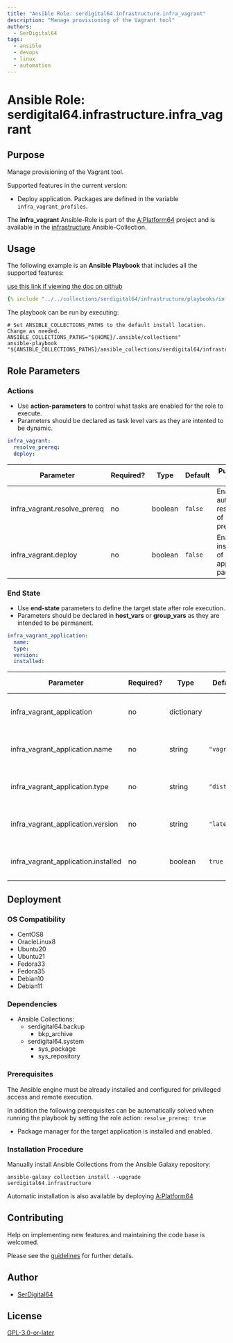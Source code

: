 ```yaml
---
title: "Ansible Role: serdigital64.infrastructure.infra_vagrant"
description: "Manage provisioning of the Vagrant tool"
authors:
  - SerDigital64
tags:
  - ansible
  - devops
  - linux
  - automation
---
```


# Ansible Role: serdigital64.infrastructure.infra_vagrant

## Purpose

Manage provisioning of the Vagrant tool.

Supported features in the current version:

- Deploy application. Packages are defined in the variable `infra_vagrant_profiles`.

The **infra_vagrant** Ansible-Role is part of the [A:Platform64](https://github.com/serdigital64/aplatform64) project and is available in the [infrastructure](https://aplatform64.readthedocs.io/en/latest/collections/infrastructure) Ansible-Collection.

## Usage

The following example is an **Ansible Playbook** that includes all the supported features:

[use this link if viewing the doc on github](https://github.com/aplatform64/infrastructure/blob/main/playbooks/infra_vagrant.yml)

```yaml
{% include "../../collections/serdigital64/infrastructure/playbooks/infra_vagrant.yml" %}
```

The playbook can be run by executing:

```shell
# Set ANSIBLE_COLLECTIONS_PATHS to the default install location. Change as needed.
ANSIBLE_COLLECTIONS_PATHS="${HOME}/.ansible/collections"
ansible-playbook "${ANSIBLE_COLLECTIONS_PATHS}/ansible_collections/serdigital64/infrastructure/playbooks/infra_vagrant.yml"
```

## Role Parameters

### Actions

- Use **action-parameters** to control what tasks are enabled for the role to execute.
- Parameters should be declared as task level vars as they are intented to be dynamic.

```yaml
infra_vagrant:
  resolve_prereq:
  deploy:
```

| Parameter                    | Required? | Type    | Default | Purpose / Value                             |
| ---------------------------- | --------- | ------- | ------- | ------------------------------------------- |
| infra_vagrant.resolve_prereq | no        | boolean | `false` | Enable automatic resolution of prequisites  |
| infra_vagrant.deploy         | no        | boolean | `false` | Enable installation of application packages |

### End State

- Use **end-state** parameters to define the target state after role execution.
- Parameters should be declared in **host_vars** or **group_vars** as they are intended to be permanent.

```yaml
infra_vagrant_application:
  name:
  type:
  version:
  installed:
```

| Parameter                           | Required? | Type       | Default     | Purpose / Value                    |
| ----------------------------------- | --------- | ---------- | ----------- | ---------------------------------- |
| infra_vagrant_application           | no        | dictionary |             | Set application package end state  |
| infra_vagrant_application.name      | no        | string     | `"vagrant"` | Select application package name    |
| infra_vagrant_application.type      | no        | string     | `"distro"`  | Select application package type    |
| infra_vagrant_application.version   | no        | string     | `"latest"`  | Select application package version |
| infra_vagrant_application.installed | no        | boolean    | `true`      | Set application package end state  |

## Deployment

### OS Compatibility

- CentOS8
- OracleLinux8
- Ubuntu20
- Ubuntu21
- Fedora33
- Fedora35
- Debian10
- Debian11

### Dependencies

- Ansible Collections:
  - serdigital64.backup
    - bkp_archive
  - serdigital64.system
    - sys_package
    - sys_repository

### Prerequisites

The Ansible engine must be already installed and configured for privileged access and remote execution.

In addition the following prerequisites can be automatically solved when running the playbook by setting the role action: `resolve_prereq: true`

- Package manager for the target application is installed and enabled.

### Installation Procedure

Manually install Ansible Collections from the Ansible Galaxy repository:

```shell
ansible-galaxy collection install --upgrade serdigital64.infrastructure
```

Automatic installation is also available by deploying [A:Platform64](https://aplatform64.readthedocs.io/en/latest/#deployment)

## Contributing

Help on implementing new features and maintaining the code base is welcomed.

Please see the [guidelines](https://aplatform64.readthedocs.io/en/latest/contributing/CONTRIBUTING) for further details.

## Author

- [SerDigital64](https://serdigital64.github.io/)

## License

[GPL-3.0-or-later](https://www.gnu.org/licenses/gpl-3.0.txt)
